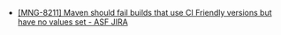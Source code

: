 - [[MNG-8211] Maven should fail builds that use CI Friendly versions but have no values set - ASF JIRA](https://issues.apache.org/jira/browse/MNG-8211)
